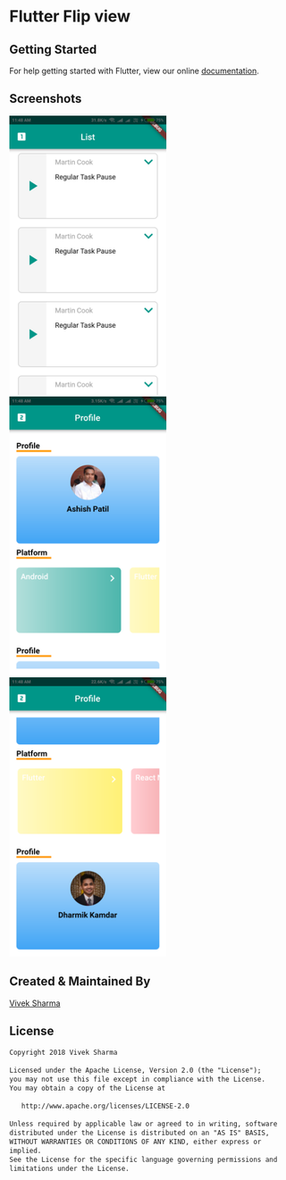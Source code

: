 # Flutter Flip view

## Getting Started

For help getting started with Flutter, view our online
[documentation](https://flutter.io/).

## Screenshots

<img src="./screenshot/ss_11.png" height="500em" alt="Flutter view flip screenshot"/> <img src="./screenshot/ss_21.png" height="500em" alt="Flutter view flip screenshot"/> <img src="./screenshot/ss_31.png" height="500em" alt="Flutter view flip screenshot"/>

## Created & Maintained By

[Vivek Sharma](https://github.com/follow2vivek)

## License

    Copyright 2018 Vivek Sharma

    Licensed under the Apache License, Version 2.0 (the "License");
    you may not use this file except in compliance with the License.
    You may obtain a copy of the License at

       http://www.apache.org/licenses/LICENSE-2.0

    Unless required by applicable law or agreed to in writing, software
    distributed under the License is distributed on an "AS IS" BASIS,
    WITHOUT WARRANTIES OR CONDITIONS OF ANY KIND, either express or implied.
    See the License for the specific language governing permissions and
    limitations under the License.
